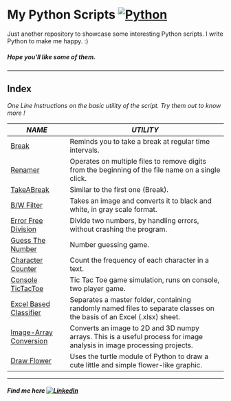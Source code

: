 # My Python Scripts [![Python](http://icons.iconarchive.com/icons/papirus-team/papirus-apps/32/python-icon.png)](http://www.iconarchive.com/show/papirus-apps-icons-by-papirus-team/python-icon.html)
Just another repository to showcase some interesting Python scripts. I write Python to make me happy. :)

##### Hope you'll like some of them.
------------------------
## Index

_One Line Instructions on the basic utility of the script. Try them out to know more !_

| *NAME* | *UTILITY* |
| ------ | ------ |
| [Break](https://github.com/amitrajitbose/My_Python_Scripts/blob/master/Break.py) | Reminds you to take a break at regular time intervals. |
| [Renamer](https://github.com/amitrajitbose/My_Python_Scripts/blob/master/renamefiles.py) | Operates on multiple files to remove digits from the beginning of the file name on a single click. |
| [TakeABreak](https://github.com/amitrajitbose/My_Python_Scripts/blob/master/take_a_break.py)| Similar to the first one (Break). |
| [B/W Filter](https://github.com/amitrajitbose/My_Python_Scripts/blob/master/GrayScale.py)| Takes an image and converts it to black and white, in gray scale format. |
| [Error Free Division](https://github.com/amitrajitbose/My_Python_Scripts/blob/master/Division.py)| Divide two numbers, by handling errors, without crashing the program. |
| [Guess The Number](https://github.com/amitrajitbose/My_Python_Scripts/blob/master/GuessTheNumber.py)| Number guessing game. |
| [Character Counter](https://github.com/amitrajitbose/My_Python_Scripts/blob/master/CharCount.py)| Count the frequency of each character in a text. |
| [Console TicTacToe](https://github.com/amitrajitbose/My_Python_Scripts/blob/master/tictactoepy.py)| Tic Tac Toe game simulation, runs on console, two player game. |
| [Excel Based Classifier](https://github.com/amitrajitbose/My_Python_Scripts/blob/master/excelBasedClassification.py)| Separates a master folder, containing randomly named files to separate classes on the basis of an Excel (.xlsx) sheet. |
| [Image-Array Conversion](https://github.com/amitrajitbose/My_Python_Scripts/blob/master/imageToArray.ipynb)| Converts an image to 2D and 3D numpy arrays. This is a useful process for image analysis in image processing projects. |
| [Draw Flower](https://github.com/amitrajitbose/My_Python_Scripts/blob/master/drawFlower.py)| Uses the turtle module of Python to draw a cute little and simple flower-like graphic. |

--------------------------------------
##### Find me here [![LinkedIn](http://icons.iconarchive.com/icons/danleech/simple/16/linkedin-icon.png)](https://www.linkedin.com/in/amitrajitbose/)